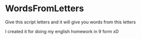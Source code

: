 # WordsFromLetters
<p>Give this script letters and it will give you words from this letters</p>
<p>I created it for doing my english homework in 9 form xD</p>
